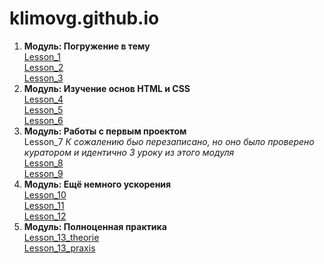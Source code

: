 
# klimovg.github.io
   1. **Модуль: Погружение в тему**  
   [Lesson_1](https://xd.adobe.com/view/9b43cec2-68d2-4246-8344-07d146792ec9/screen/08e0804d-e23f-4697-afc1-878e8b0c9131/-/)  
   [Lesson_2](https://github.com/KlimovG/klimovg.github.io/tree/master/m1/l2)  
   [Lesson_3](https://github.com/KlimovG/klimovg.github.io/tree/master/m1/l3)  
   2. **Модуль: Изучение основ HTML и CSS**  
   [Lesson_4](klimovg.github.io/m2/l1/)  
   [Lesson_5](klimovg.github.io/m2/l2/)  
   [Lesson_6](klimovg.github.io/m2/l3/)  
   3. **Модуль: Работы с первым проектом**  
   Lesson_7  *К сожалению быо перезаписано, но оно было проверено куратором и идентично 3 уроку из этого модуля*  
   [Lesson_8](klimovg.github.io/m3/l2/)  
   [Lesson_9](klimovg.github.io/m3/l3/)   
   4. **Модуль: Ещё немного ускорения**  
   [Lesson_10](klimovg.github.io/m4/l1/)  
   [Lesson_11](https://github.com/KlimovG/klimovg.github.io/tree/master/m4/l2)  
   [Lesson_12](klimovg.github.io)  
   5. **Модуль: Полноценная практика**   
   [Lesson_13_theorie](https://github.com/KlimovG/klimovg.github.io/tree/master/m5/l1/theorie)  
   [Lesson_13_praxis](https://github.com/KlimovG/klimovg.github.io/tree/master/m5/l1/praxis)  
